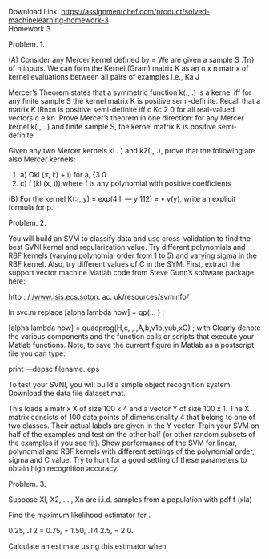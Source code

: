 Download Link: https://assignmentchef.com/product/solved-machinelearning-homework-3
<br>
Homework 3

Problem. 1.

(A) Consider any Mercer kernel defined by = We are given a sample  S .Tn} of n inputs. We can form the Kernel (Gram) matrix K as an n x n matrix  of kernel evaluations between all pairs of examples i.e., Ka J

Mercer’s Theorem  states that a symmetric function k(., .) is a kernel iff for any finite sample S the kernel matrix K is  positive semi-definite. Recall that a matrix K IRnxn is positive semi-definite iff c Kc 2 0 for all  real-valued vectors c e kn. Prove Mercer’s theorem in one direction: for any Mercer kernel k(., . )  and finite sample S, the kernel matrix K is positive semi-definite.

Given any two Mercer kernels kl . ) and k2(., .), prove that the following are also Mercer kernels:

<ol>

 <li>a) Okl (:r, i:) + i) for a, {3 0</li>

 <li>c) f (kl (x, i)) where f is any polynomial with positive coefficients</li>

</ol>

(B) For the kernel K(:r, y) = exp(4 Il — y 112) = • v(y), write an explicit formula for p.

Problem. 2.

You will build an SVM to classify data and use cross-validation to find the best SVNI kernel and  regularization value. Try different polynomials and RBF kernels (varying polynomial order from 1  to 5) and varying sigma in the RBF kernel. Also, try different values of C in the SYM. First, extract  the support vector machine Matlab code from Steve Gunn’s software package here:

http : / /www.isis.ecs.soton. ac. uk/resources/svminfo/

In svc.m replace [alpha lambda how] = qp(… ) ;

[alpha lambda how] = quadprog(H,c, , ,A,b,v1b,vub,xO) ; with  Clearly denote the various components and the function calls or scripts that execute your Matlab functions. Note, to save the current figure in Matlab as a postscript file you can type:

print —depsc filename. eps

To test your SVNI, you will build a simple object recognition system. Download the data file dataset.mat.

This loads a matrix X of size 100 x 4 and a vector Y of size 100 x 1. The X matrix consists of 100 data points of dimensionality 4 that belong to one of two classes. Their actual labels are given in the Y vector. Train your SVM on half of the examples and test on the other half (or other random subsets of the examples if you see fit). Show performance of the SVM for linear, polynomial and RBF kernels with different settings of the polynomial order, sigma and C value. Try to hunt for a good setting of these parameters to obtain high recognition accuracy.

Problem. 3.

Suppose Xl, X2, … , Xn are i.i.d. samples from a population with pdf  f (xla)

Find the maximum likelihood estimator for .

0.25, .T2 = 0.75, = 1.50, .T4 2.5, = 2.0.

Calculate an estimate using this estimator when